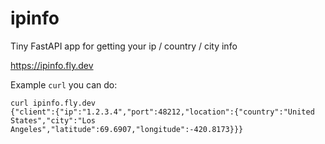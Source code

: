 # ipinfo

Tiny FastAPI app for getting your ip / country / city info

https://ipinfo.fly.dev

Example `curl` you can do:

```
curl ipinfo.fly.dev
{"client":{"ip":"1.2.3.4","port":48212,"location":{"country":"United States","city":"Los Angeles","latitude":69.6907,"longitude":-420.8173}}}
```
